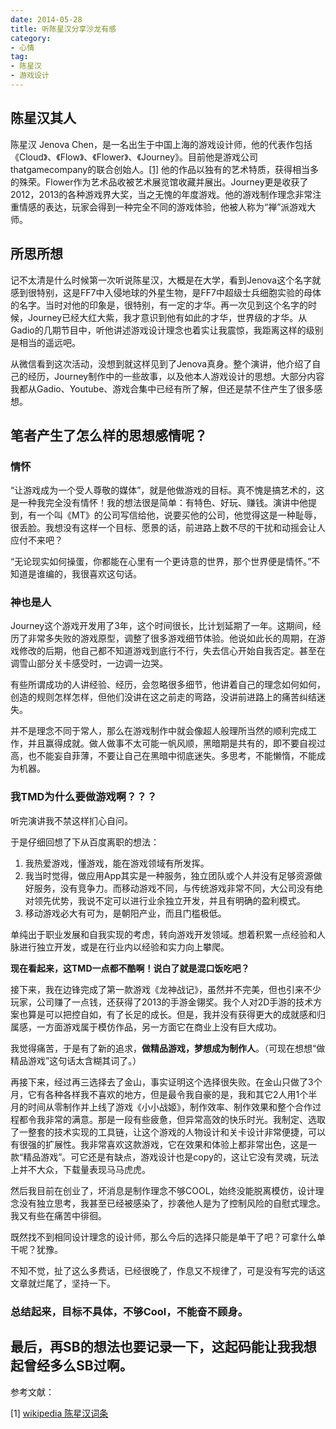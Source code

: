 ```yaml
---
date: 2014-05-28
title: 听陈星汉分享沙龙有感
category:
- 心情
tag:
- 陈星汉
- 游戏设计
---
```

## 陈星汉其人

陈星汉 Jenova Chen，是一名出生于中国上海的游戏设计师，他的代表作包括《Cloud》、《Flow》、《Flower》、《Journey》。目前他是游戏公司thatgamecompany的联合创始人。[[1]](http://zh.wikipedia.org/wiki/%E9%99%88%E6%98%9F%E6%B1%89)
他的作品以独有的艺术特质，获得相当多的殊荣。Flower作为艺术品收被艺术展览馆收藏并展出。Journey更是收获了2012，2013的各种游戏界大奖，当之无愧的年度游戏。他的游戏制作理念非常注重情感的表达，玩家会得到一种完全不同的游戏体验，他被人称为“禅”派游戏大师。

## 所思所想

记不太清是什么时候第一次听说陈星汉，大概是在大学，看到Jenova这个名字就感到很特别，这是FF7中入侵地球的外星生物，是FF7中超级士兵细胞实验的母体的名字。当时对他的印象是，很特别，有一定的才华。再一次见到这个名字的时候，Journey已经大红大紫，我才意识到他有如此的才华，世界级的才华。从Gadio的几期节目中，听他讲述游戏设计理念也着实让我震惊，我距离这样的级别是相当的遥远吧。

从微信看到这次活动，没想到就这样见到了Jenova真身。整个演讲，他介绍了自己的经历，Journey制作中的一些故事，以及他本人游戏设计的思想。大部分内容我都从Gadio、Youtube、游戏合集中已经有所了解，但还是禁不住产生了很多感想。

## 笔者产生了怎么样的思想感情呢？

### 情怀

“让游戏成为一个受人尊敬的媒体”，就是他做游戏的目标。真不愧是搞艺术的，这是一种我完全没有情怀！我的想法很是简单：有特色、好玩、赚钱。演讲中他提到，有一个叫《MT》的公司写信给他，说要买他的公司，他觉得这是一种耻辱，很丢脸。我想没有这样一个目标、愿景的话，前进路上数不尽的干扰和动摇会让人应付不来吧？

“无论现实如何操蛋，你都能在心里有一个更诗意的世界，那个世界便是情怀。”不知道是谁编的，我很喜欢这句话。

### 神也是人

Journey这个游戏开发用了3年，这个时间很长，比计划延期了一年。这期间，经历了非常多失败的游戏原型，调整了很多游戏细节体验。他说如此长的周期，在游戏修改的后期，他自己都不知道游戏到底行不行，失去信心开始自我否定。甚至在调雪山部分关卡感受时，一边调一边哭。

有些所谓成功的人讲经验、经历，会忽略很多细节，他讲着自己的理念如何如何，创造的规则怎样怎样，但他们没讲在这之前走的弯路，没讲前进路上的痛苦纠结迷失。

并不是理念不同于常人，那么在游戏制作中就会像超人般理所当然的顺利完成工作，并且赢得成就。做人做事不太可能一帆风顺，黑暗期是共有的，即不要自视过高，也不能妄自菲薄，不要让自己在黑暗中彻底迷失。多思考，不能懒惰，不能成为机器。

### 我TMD为什么要做游戏啊？？？

听完演讲我不禁这样扪心自问。

于是仔细回想了下从百度离职的想法：
1. 我热爱游戏，懂游戏，能在游戏领域有所发挥。
2. 我当时觉得，做应用App其实是一种服务，独立团队或个人并没有足够资源做好服务，没有竞争力。而移动游戏不同，与传统游戏非常不同，大公司没有绝对领先优势，我说不定可以进行业余独立开发，并且有明确的盈利模式。
3. 移动游戏必大有可为，是朝阳产业，而且门槛极低。

单纯出于职业发展和自我实现的考虑，转向游戏开发领域。想着积累一点经验和人脉进行独立开发，或是在行业内以经验和实力向上攀爬。

**现在看起来，这TMD一点都不酷啊！说白了就是混口饭吃吧？**

接下来，我在边锋完成了第一款游戏《龙神战记》，虽然并不完美，但也引来不少玩家，公司赚了一点钱，还获得了2013的手游金翎奖。我个人对2D手游的技术方案也算是可以把控自如，有了长足的成长。但是，我并没有获得更大的成就感和归属感，一方面游戏属于模仿作品，另一方面它在商业上没有巨大成功。

我觉得痛苦，于是有了新的追求，**做精品游戏，梦想成为制作人**。（可现在想想“做精品游戏”这句话太含糊其词了。）

再接下来，经过再三选择去了金山，事实证明这个选择很失败。在金山只做了3个月，它有各种各样我不喜欢的地方，但是最令我自豪的是，我和其它2人用1个半月的时间从零制作并上线了游戏《小小战姬》，制作效率、制作效果和整个合作过程都令我非常的满意。那是一段有些疲惫，但异常高效的快乐时光。我制定、选取了一整套的技术实现的工具链，让这个游戏的人物设计和关卡设计非常便捷，可以有很强的扩展性。我非常喜欢这款游戏，它在效果和体验上都非常出色，这是一款“精品游戏”。可它还是有缺点，游戏设计也是copy的，这让它没有灵魂，玩法上并不大众，下载量表现马马虎虎。

然后我目前在创业了，坏消息是制作理念不够COOL，始终没能脱离模仿，设计理念没有独立思考，我甚至已经被感染了，抄袭他人是为了控制风险的自慰式理念。我又有些在痛苦中徘徊。

既然找不到相同设计理念的设计师，那么今后的选择只能是单干了吧？可拿什么单干呢？犹豫。

不知不觉，扯了这么多费话，已经很晚了，作息又不规律了，可是没有写完的话这文章就烂尾了，坚持一下。

### 总结起来，目标不具体，不够Cool，不能奋不顾身。

## 最后，再SB的想法也要记录一下，这起码能让我我想起曾经多么SB过啊。

参考文献：

[1] [wikipedia 陈星汉词条](http://zh.wikipedia.org/wiki/%E9%99%88%E6%98%9F%E6%B1%89)
